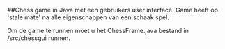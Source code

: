 ##Chess game in Java met een gebruikers user interface. Game heeft op 'stale mate' na alle eigenschappen van een schaak spel. 

Om de game te runnen moet u het ChessFrame.java bestand in /src/chessgui runnen.

